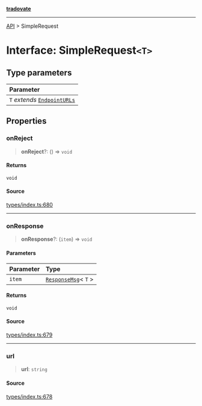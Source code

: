 [**tradovate**](../README.md)

***

[API](../API.md) > SimpleRequest

# Interface: SimpleRequest`<T>`

## Type parameters

| Parameter |
| :------ |
| `T` *extends* [`EndpointURLs`](../type-aliases/type-alias.EndpointURLs.md) |

## Properties

### onReject

> **onReject**?: () => `void`

#### Returns

`void`

#### Source

[types/index.ts:680](https://github.com/cgilly2fast/tradovate-typescript/blob/b1caea5/src/types/index.ts#L680)

***

### onResponse

> **onResponse**?: (`item`) => `void`

#### Parameters

| Parameter | Type |
| :------ | :------ |
| `item` | [`ResponseMsg`](../type-aliases/type-alias.ResponseMsg.md)\< `T` \> |

#### Returns

`void`

#### Source

[types/index.ts:679](https://github.com/cgilly2fast/tradovate-typescript/blob/b1caea5/src/types/index.ts#L679)

***

### url

> **url**: `string`

#### Source

[types/index.ts:678](https://github.com/cgilly2fast/tradovate-typescript/blob/b1caea5/src/types/index.ts#L678)
